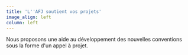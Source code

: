 ```yaml
---
title: 'L''AFJ soutient vos projets'
image_align: left
column: left
---
```


Nous proposons une aide au développement des nouvelles conventions sous la forme
d'un appel à projet.
